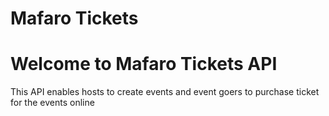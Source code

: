 # Mafaro Tickets

# Welcome to Mafaro Tickets API

This API enables hosts to create events and event goers to purchase ticket for the events online
